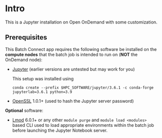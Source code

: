 # Intro
This is a Jupyter installation on Open OnDemand with some customization.

## Prerequisites

This Batch Connect app requires the following software be installed on the
**compute nodes** that the batch job is intended to run on (**NOT** the
OnDemand node):

- [Jupyter](http://jupyter.readthedocs.io/en/latest/) (earlier
  versions are untested but may work for you)

  This setup was installed using 

  `conda create --prefix $HPC_SOFTWARE/jupyter/3.6.1 -c conda-forge jupyterlab=3.6.1 python=3.9`
  
- [OpenSSL](https://www.openssl.org/) 1.0.1+ (used to hash the Jupyter server password)

**Optional** software:

- [Lmod](https://www.tacc.utexas.edu/research-development/tacc-projects/lmod)
  6.0.1+ or any other `module purge` and `module load <modules>` based CLI
  used to load appropriate environments within the batch job before launching
  the Jupyter Notebook server.